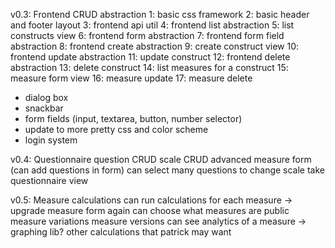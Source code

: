 
v0.3: Frontend CRUD abstraction
1: basic css framework
2: basic header and footer layout
3: frontend api util
4: frontend list abstraction
5: list constructs view
6: frontend form abstraction
7: frontend form field abstraction
8: frontend create abstraction
9: create construct view
10: frontend update abstraction
11: update construct
12: frontend delete abstraction
13: delete construct
14: list measures for a construct
15: measure form view
16: measure update
17: measure delete

 - dialog box
 - snackbar
 - form fields (input, textarea, button, number selector)
 - update to more pretty css and color scheme
 - login system

v0.4: Questionnaire
question CRUD
scale CRUD
advanced measure form (can add questions in form)
can select many questions to change scale
take questionnaire view

v0.5: Measure calculations
can run calculations for each measure -> upgrade measure form again
can choose what measures are public
measure variations
measure versions
can see analytics of a measure -> graphing lib?
other calculations that patrick may want
